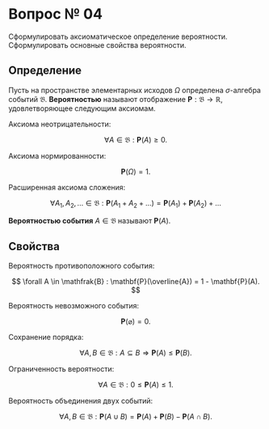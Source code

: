 # Вопрос № 04

Сформулировать аксиоматическое определение вероятности.
Сформулировать основные свойства вероятности.

## Определение

Пусть на пространстве элементарных исходов $\Omega$ определена
$\sigma$-алгебра событий $\mathfrak{B}$. **Вероятностью** называют
отображение $\mathbf{P} : \mathfrak{B} \rightarrow \mathbb{R}$,
удовлетворяющее следующим аксиомам.

Аксиома неотрицательности:

$$
\forall A \in \mathfrak{B} :
    \mathbf{P}(A) \geqslant 0.
$$

Аксиома нормированности:

$$
\mathbf{P}(\Omega) = 1.
$$

Расширенная аксиома сложения:

$$
\forall A_1, A_2, ... \in \mathfrak{B} :
    \mathbf{P}(A_1 + A_2 + ...) =
    \mathbf{P}(A_1) + \mathbf{P}(A_2) + ...
$$

**Вероятностью события** $A \in \mathfrak{B}$ называют
$\mathbf{P}(A)$.

## Свойства

Вероятность противоположного события:

$$
\forall A \in \mathfrak{B} :
    \mathbf{P}(\overline{A}) = 1 - \mathbf{P}(A).
$$

Вероятность невозможного события:

$$
\mathbf{P}(\varnothing) = 0.
$$

Сохранение порядка:

$$
\forall A, B \in \mathfrak{B} :
    A \subseteq B \Rightarrow
        \mathbf{P}(A) \leqslant \mathbf{P}(B).
$$

Ограниченность вероятности:

$$
\forall A \in \mathfrak{B} :
    0 \leqslant \mathbf{P}(A) \leqslant 1.
$$

Вероятность объединения двух событий:

$$
\forall A, B \in \mathfrak{B} :
    \mathbf{P}(A \cup B) = \mathbf{P}(A) + \mathbf{P}(B)
        - \mathbf{P}(A \cap B).
$$
